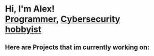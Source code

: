 <h1>Hi, I'm Alex! <br/><a href="https://github.com/Kirashi0052">Programmer</a>, <a href="https://tryhackme.com/p/Kirashi">Cybersecurity hobbyist</a>

<h2>Here are Projects that im currently working on:</h2>

